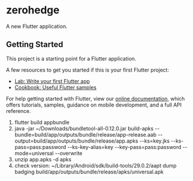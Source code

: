 # zerohedge

A new Flutter application.

## Getting Started

This project is a starting point for a Flutter application.

A few resources to get you started if this is your first Flutter project:

- [Lab: Write your first Flutter app](https://flutter.dev/docs/get-started/codelab)
- [Cookbook: Useful Flutter samples](https://flutter.dev/docs/cookbook)

For help getting started with Flutter, view our
[online documentation](https://flutter.dev/docs), which offers tutorials,
samples, guidance on mobile development, and a full API reference.


1. flutter build appbundle
2. java -jar ~/Downloads/bundletool-all-0.12.0.jar build-apks --bundle=build/app/outputs/bundle/release/app-release.aab --output=build/app/outputs/bundle/release/app.apks --ks=key.jks --ks-pass=pass:password --ks-key-alias=key --key-pass=pass:password --mode=universal --overwrite
3. unzip app.apks -d apks
4. check version: ~/Library/Android/sdk/build-tools/29.0.2/aapt dump badging build/app/outputs/bundle/release/apks/universal.apk
